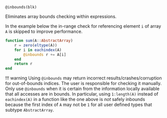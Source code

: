 ```
@inbounds(blk)
```

Eliminates array bounds checking within expressions.

In the example below the in-range check for referencing element `i` of array `A` is skipped to improve performance.

```julia
function sum(A::AbstractArray)
    r = zero(eltype(A))
    for i in eachindex(A)
        @inbounds r += A[i]
    end
    return r
end
```

!!! warning
    Using `@inbounds` may return incorrect results/crashes/corruption for out-of-bounds indices. The user is responsible for checking it manually. Only use `@inbounds` when it is certain from the information locally available that all accesses are in bounds. In particular, using `1:length(A)` instead of `eachindex(A)` in a function like the one above is *not* safely inbounds because the first index of `A` may not be `1` for all user defined types that subtype `AbstractArray`.

